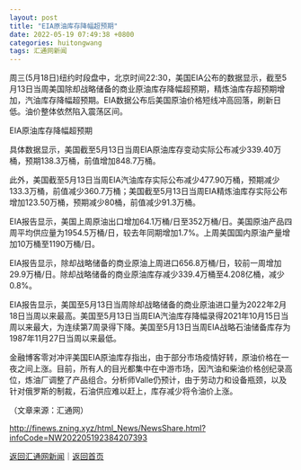 ```yaml
---
layout: post
title: "EIA原油库存降幅超预期"
date: 2022-05-19 07:49:38 +0800
categories: huitongwang
tags: 汇通网新闻
---
```

<p>周三(5月18日)纽约时段盘中，北京时间22:30，美国EIA公布的数据显示，截至5月13日当周美国除却战略储备的商业原油库存降幅超预期，精炼油库存超预期增加，汽油库存降幅超预期。EIA数据公布后美国原油价格短线冲高回落，刷新日低。油价整体依然陷入震荡区间。</p>
 <p>EIA原油库存降幅超预期</p>
 <p>具体数据显示，美国截至5月13日当周EIA原油库存变动实际公布减少339.40万桶，预期138.3万桶，前值增加848.7万桶。</p>
 <p>此外，美国截至5月13日当周EIA汽油库存实际公布减少477.90万桶，预期减少133.3万桶，前值减少360.7万桶；美国截至5月13日当周EIA精炼油库存实际公布增加123.50万桶，预期减少80桶，前值减少91.3万桶。</p>
 <p>EIA报告显示，美国上周原油出口增加64.1万桶/日至352万桶/日。美国原油产品四周平均供应量为1954.5万桶/日，较去年同期增加1.7%。上周美国国内原油产量增加10万桶至1190万桶/日。</p>
 <p>EIA报告显示，除却战略储备的商业原油上周进口656.8万桶/日，较前一周增加29.9万桶/日。除却战略储备的商业原油库存减少339.4万桶至4.208亿桶，减少0.8%。 </p>
 <p>EIA报告显示，美国至5月13日当周除却战略储备的商业原油进口量为2022年2月18日当周以来最高。美国至5月13日当周EIA汽油库存降幅录得2021年10月15日当周以来最大，为连续第7周录得下降。美国至5月13日当周EIA战略石油储备库存为1987年11月27日当周以来最低。 </p>
 <p>金融博客零对冲评美国EIA原油库存指出，由于部分市场疫情好转，原油价格在一夜之间上涨。目前，所有人的目光都集中在中游市场，因汽油和柴油价格创纪录高位，炼油厂调整了产品组合。分析师Valle仍预计，由于劳动力和设备瓶颈，以及针对俄罗斯的制裁，石油供应难以赶上，库存减少将令油价上涨。 </p><p class="em_media">（文章来源：汇通网）</p>

<http://finews.zning.xyz/html_News/NewsShare.html?infoCode=NW202205192384207393>

[返回汇通网新闻](//finews.withounder.com/category/huitongwang.html)｜[返回首页](//finews.withounder.com/)